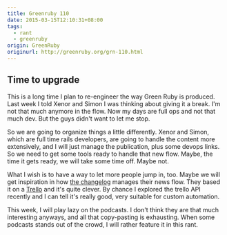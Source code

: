 ```yaml
---
title: Greenruby 110
date: 2015-03-15T12:10:31+08:00
tags:
  - rant
  - greenruby
origin: GreenRuby
originurl: http://greenruby.org/grn-110.html
---
```

## Time to upgrade

This is a long time I plan to re-engineer the way Green Ruby is produced. Last
week I told Xenor and Simon I was thinking about giving it a break. I'm not
that much anymore in the flow. Now my days are full ops and not that much dev.
But the guys didn't want to let me stop.

So we are going to organize things a little differently. Xenor and Simon,
which are full time rails developers, are going to handle the content more
extensively, and I will just manage the publication, plus some devops links.
So we need to get some tools ready to handle that new flow. Maybe, the time it
gets ready, we will take some time off. Maybe not.

What I wish is to have a way to let more people jump in, too. Maybe we will
get inspiration in how [the changelog][trellochangelog] manages their news
flow. They based it on a [Trello][trello] and it's quite clever. By chance I
explored the trello API recently and I can tell it's really good, very
suitable for custom automation.

This week, I will play lazy on the podcasts. I don't think they are that much
interesting anyways, and all that copy-pasting is exhausting. When some
podcasts stands out of the crowd, I will rather feature it in this rant.

[trello]:          http://trello.com
[trellochangelog]: http://thechangelog.com/trello-as-a-cms/
